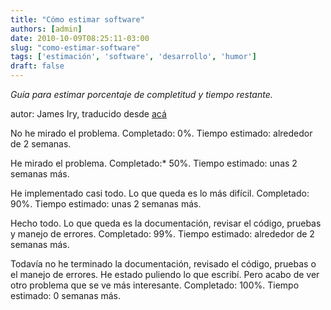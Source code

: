 ```yaml
---
title: "Cómo estimar software"
authors: [admin]
date: 2010-10-09T08:25:11-03:00
slug: "como-estimar-software"
tags: ['estimación', 'software', 'desarrollo', 'humor']
draft: false
---
```


*Guía para estimar porcentaje de completitud y tiempo restante.*

autor: James Iry, traducido desde
[acá](http://james-iry.blogspot.com/2010/10/how-to-estimate-software.html)

No he mirado el problema. Completado: 0%. Tiempo estimado:
alrededor de 2 semanas.

He mirado el problema. Completado:* 50%. Tiempo estimado: unas 2
semanas más.

He implementado casi todo. Lo que queda es lo más difícil. Completado: 90%. Tiempo estimado: unas 2 semanas más.

Hecho todo. Lo que queda es la documentación, revisar el código, pruebas
y manejo de errores. Completado: 99%. Tiempo estimado: alrededor de
2 semanas más.

Todavía no he terminado la documentación, revisado el código, pruebas o
el manejo de errores. He estado puliendo lo que escribí. Pero acabo de
ver otro problema que se ve más interesante. Completado: 100%.
 Tiempo estimado: 0 semanas más.
